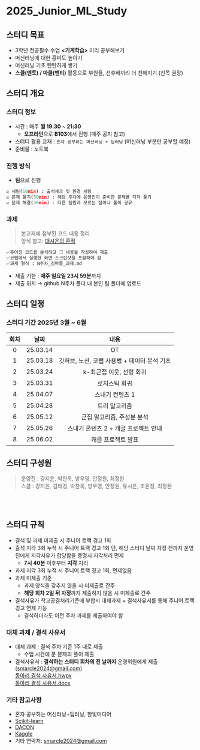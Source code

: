 # 2025_Junior_ML_Study

## 스터디 목표
- 3학년 전공필수 수업 **<기계학습>** 미리 공부해보기
- 머신러닝에 대한 흥미도 높이기
- 머신러닝 기초 탄탄하게 쌓기
- **스클(멘토) / 마클(멘티)** 활동으로 부원들, 선후배끼리 더 친해지기 (친목 권장)
  
## 스터디 개요
### 스터디 정보
- 시간 : 매주 **월 19:30 ~ 21:30**
	- **오프라인**으로 **B103**에서 진행 (매주 공지 참고)
- 스터디 활용 교재 : `혼자 공부하는 머신러닝 + 딥러닝` (머신러닝 부분만 공부할 예정)
- 준비물 : 노트북

### 진행 방식
- **팀**으로 진행
```python 
☑️ 세팅(10min) : 출석체크 및 환경 세팅 
☑️ 문제 풀기(50min) : 해당 주차에 운영진이 준비한 문제를 각자 풀기
☑️ 문제 해결(30min) : 다른 팀원과 모르는 점이나 풀이 공유
```

### 과제
> 본교재에 첨부된 코드 내용 정리<br>
> 양식 참고: [대시은의 흔적](https://delightful-pheasant-bd0.notion.site/2-17ab95ee0b3880479f7aefe0e9786652)
```python 
✅주어진 코드를 분석하고 그 내용을 작성하여 제출
✅코랩에서 실행한 화면 스크린샷을 포함해야 함
✅과제 형식 : N주차_김마클_과제.md
```


- 제출 기한 : **매주 일요일 23시 59분**까지
- 제출 위치 → github N주차 폴더 내 본인 팀 폴더에 업로드

## 스터디 일정
### 스터디 기간 2025년 3월 ~ 6월
|회차|날짜|내용|
|:---:|:---:|:---:|
|0|25.03.14|OT|
|1|25.03.18|깃허브, 노션, 코랩 사용법 + 데이터 분석 기초|
|2|25.03.24|k-최근접 이웃, 선형 회귀|
|3|25.03.31|로지스틱 회귀|
|4|25.04.07|스내기 컨텐츠 1|
|5|25.04.28|트리 알고리즘|
|6|25.05.12|군집 알고리즘, 주성분 분석|
|7|25.05.26|스내기 콘텐츠 2 + 캐글 프로젝트 안내|
|8|25.06.02|캐글 프로젝트 발표|


## 스터디 구성원
> 운영진 : 강지윤, 박찬욱, 방우영, 안정원, 최정완 <br>
> 스클 : 강지윤, 김태경, 박찬욱, 방우영, 안정원, 유시은, 조윤정, 최정완

<br> <br>

## 스터디 규칙
- 결석 및 과제 미제출 시 주니어 트랙 경고 1회
- 출석 지각 3회 누적 시 주니어 트랙 경고 1회 단, 해당 스터디 날짜 자정 전까지 운영진에게 지각사유가 합당함을 증명시 지각처리 면제
	- **7시 40분** 이후부터 **지각** 처리
- 과제 지각 3회 누적 시 주니어 트랙 경고 1회, 면제없음 
- 과제 미제출 기준
 	- 과제 양식을 갖추지 않을 시 미제출로 간주
	- **해당 회차 2일 뒤 자정**까지 제출하지 않을 시 미제출로 간주
- 결석사유가 학교공결처리기준에 부합시 대체과제 + 결석사유서를 통해 주니어 트랙 경고 면제 가능
	- 결석하더라도 이전 주차 과제를 제출하여야 함
	
### 대체 과제 / 결석 사유서
- 대체 과제 : 결석 주차 기준 1주 내로 제출
	- 수업 시간에 푼 문제의 풀이 제출
- 결석사유서 : **결석하는 스터디 회차의 전 날까지** 운영위원에게 제출(smarcle2024@gmail.com) <br>
[동아리 결석 사유서.hwpx](~~) <br>
[동아리 결석 사유서.docx](~~)

  

### 기타 참고사항
- 혼자 공부하는 머신러닝+딥러닝, 한빛미디어
- [Scikit-learn](https://scikit-learn.org/stable/index.html)
- [DACON](https://dacon.io/)
- [Kaggle](https://www.kaggle.com/)
- 기타 연락처: smarcle2024@gmail.com
